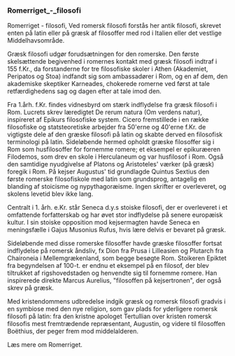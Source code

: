 ### Romerriget_-_filosofi


Romerriget - filosofi, Ved romersk filosofi forstås her antik filosofi, skrevet enten på latin eller på græsk af filosoffer med rod i Italien eller det vestlige Middelhavsområde.

Græsk filosofi udgør forudsætningen for den romerske. Den første skelsættende begivenhed i romernes kontakt med græsk filosofi indtraf i 155 f.Kr., da forstanderne for tre filosofiske skoler i Athen (Akademiet, Peripatos og Stoa) indfandt sig som ambassadører i Rom, og en af dem, den akademiske skeptiker Karneades, chokerede romerne ved først at tale retfærdighedens sag og dagen efter at tale imod den.

Fra 1.årh. f.Kr. findes vidnesbyrd om stærk indflydelse fra græsk filosofi i Rom. Lucrets skrev læredigtet De rerum natura (Om verdens natur), inspireret af Epikurs filosofiske system. Cicero fremstillede i en række filosofiske og statsteoretiske arbejder fra 50'erne og 40'erne f.Kr. de vigtigste dele af den græske filosofi på latin og skabte derved en filosofisk terminologi på latin. Sideløbende hermed opholdt græske filosoffer sig i Rom som husfilosoffer for fornemme romere; et eksempel er epikuræeren Filodemos, som drev en skole i Herculaneum og var husfilosof i Rom. Også den samtidige nyudgivelse af Platons og Aristoteles' værker (på græsk) foregik i Rom. På kejser Augustus' tid grundlagde Quintus Sextius den første romerske filosofiskole med latin som grundsprog, antagelig en blanding af stoicisme og nypythagoræisme. Ingen skrifter er overleveret, og skolens levetid blev ikke lang.

Centralt i 1. årh. e.Kr. står Seneca d.y.s stoiske filosofi, der er overleveret i et omfattende forfatterskab og har øvet stor indflydelse på senere europæisk kultur. I sin stoiske opposition mod kejsermagten havde Seneca en meningsfælle i Gajus Musonius Rufus, hvis lære delvis er bevaret på græsk.

Sideløbende med disse romerske filosoffer havde græske filosoffer fortsat indflydelse på romersk åndsliv, fx Dion fra Prusa i Lilleasien og Plutarch fra Chaironeia i Mellemgrækenland, som begge besøgte Rom. Stoikeren Epiktet fra begyndelsen af 100-t. er endnu et eksempel på en filosof, der blev tiltrukket af rigshovedstaden og henvendte sig til fornemme romere. Han inspirerede direkte Marcus Aurelius, "filosoffen på kejsertronen", der også skrev på græsk.

Med kristendommens udbredelse indgik græsk og romersk filosofi gradvis i en symbiose med den nye religion, som gav plads for yderligere romersk filosofi på latin: fra den kristne apologet Tertullian over kristen romersk filosofis mest fremtrædende repræsentant, Augustin, og videre til filosoffen Boëthius, der peger frem mod middelalderen.

Læs mere om Romerriget.